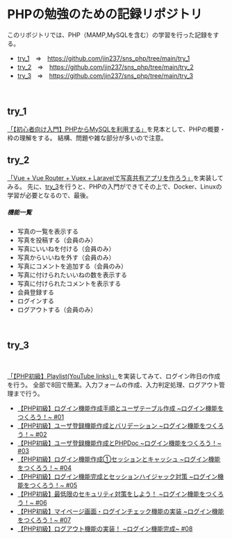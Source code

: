 # PHPの勉強のための記録リポジトリ
このリポジトリでは、PHP（MAMP,MySQLを含む）の学習を行った記録をする。
<br>
- [try_1](https://github.com/jin237/sns_php/tree/main/try_1)　=>　https://github.com/jin237/sns_php/tree/main/try_1
- [try_2](https://github.com/jin237/sns_php/tree/main/try_2)　=>　https://github.com/jin237/sns_php/tree/main/try_2
- [try_3](https://github.com/jin237/sns_php/tree/main/try_3)　=>　https://github.com/jin237/sns_php/tree/main/try_3
<br>

## try_1
[「【初心者向け入門】PHPからMySQLを利用する」](https://qiita.com/ab-boy_ringo/items/8274c66b6692966fdc55)を見本として、PHPの概要・枠の理解をする。
結構、問題や雑な部分が多いので注意。
<br>

## try_2
[「Vue + Vue Router + Vuex + Laravelで写真共有アプリを作ろう」](https://www.hypertextcandy.com/vue-laravel-tutorial-introduction)を実装してみる。
先に、[try_3](https://github.com/jin237/sns_php/tree/main/try_3)を行うと、PHPの入門ができてその上で、Docker、Linuxの学習が必要となるので、最後。

##### 機能一覧
- 写真の一覧を表示する
- 写真を投稿する（会員のみ）
- 写真にいいねを付ける（会員のみ）
- 写真からいいねを外す（会員のみ）
- 写真にコメントを追加する（会員のみ）
- 写真に付けられたいいねの数を表示する
- 写真に付けられたコメントを表示する
- 会員登録する
- ログインする
- ログアウトする（会員のみ）
<br>

## try_3
<br>

[「【PHP初級】Playlist(YouTube links)」](https://www.youtube.com/playlist?list=PLCyDm9NTxdhKocC4K-CmdXVGEM-9a8U6C)を実装してみて、ログイン昨日の作成を行う。
 全部で8回で簡潔。入力フォームの作成、入力判定処理、ログアウト管理まで行う。
 
- [【PHP初級】ログイン機能作成手順とユーザテーブル作成 \~ログイン機能をつくろう！~ #01](https://www.youtube.com/watch?v=uCvPMe5wsNk&list=PLCyDm9NTxdhKocC4K-CmdXVGEM-9a8U6C&index=2)
- [【PHP初級】ユーザ登録機能作成とバリデーション \~ログイン機能をつくろう！~ #02](https://www.youtube.com/watch?v=Ud_Inw3O_D4&list=PLCyDm9NTxdhKocC4K-CmdXVGEM-9a8U6C&index=2)
- [【PHP初級】ユーザ登録機能作成とPHPDoc \~ログイン機能をつくろう！~ #03](https://www.youtube.com/watch?v=cf4appMVoFM&list=PLCyDm9NTxdhKocC4K-CmdXVGEM-9a8U6C&index=3)
- [【PHP初級】ログイン機能作成①セッションとキャッシュ \~ログイン機能をつくろう！~ #04](https://www.youtube.com/watch?v=k8N3Vj561Do&list=PLCyDm9NTxdhKocC4K-CmdXVGEM-9a8U6C&index=4)
- [【PHP初級】ログイン機能完成とセッションハイジャック対策 \~ログイン機能をつくろう！~ #05](https://www.youtube.com/watch?v=dqBXX_vH19s&list=PLCyDm9NTxdhKocC4K-CmdXVGEM-9a8U6C&index=5)
- [【PHP初級】最低限のセキュリティ対策をしよう！ \~ログイン機能をつくろう！~ #06](https://www.youtube.com/watch?v=L-Eo2AEm3VE&list=PLCyDm9NTxdhKocC4K-CmdXVGEM-9a8U6C&index=6)
- [【PHP初級】マイページ画面・ログインチェック機能の実装 \~ログイン機能をつくろう！~ #07](https://www.youtube.com/watch?v=YDuuT850dYU&list=PLCyDm9NTxdhKocC4K-CmdXVGEM-9a8U6C&index=7)
- [【PHP初級】ログアウト機能の実装！ \~ログイン機能完成~ #08](https://www.youtube.com/watch?v=k8QcB9LqeWQ&list=PLCyDm9NTxdhKocC4K-CmdXVGEM-9a8U6C&index=8)
